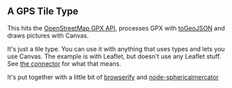 ## A GPS Tile Type

This hits the [OpenStreetMap GPX API](http://wiki.openstreetmap.org/wiki/API_v0.6#GPS_traces),
processes GPX with [toGeoJSON](https://github.com/tmcw/togeojson) and
draws pictures with Canvas.

It's just a tile type. You can use it with anything that uses types and lets
you use Canvas. The example is with Leaflet, but doesn't use any Leaflet
stuff. See [the connector](https://github.com/tmcw/gpstile/blob/gh-pages/gpstile.l.js) for
what that means.

It's put together with a little bit of [browserify](https://github.com/substack/node-browserify) and
[node-sphericalmercator](https://github.com/mapbox/node-sphericalmercator)
